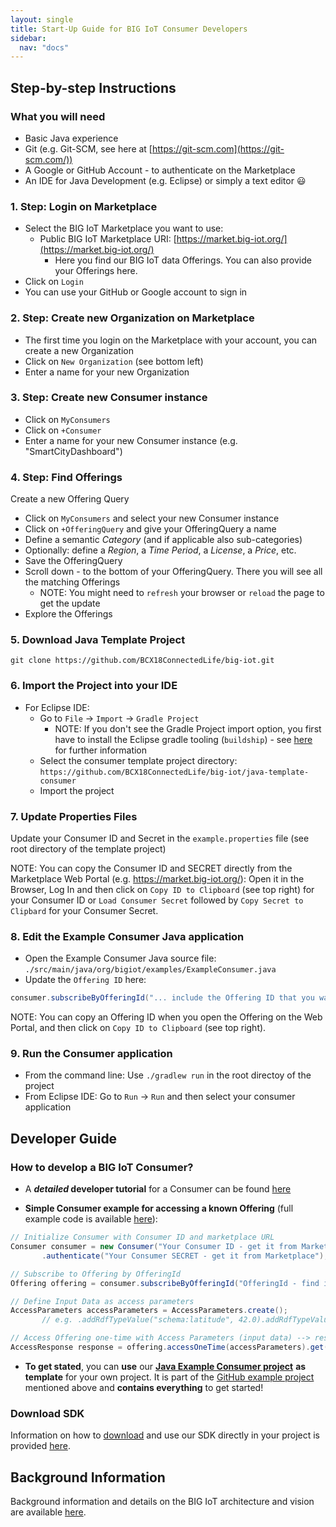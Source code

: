```yaml
---
layout: single
title: Start-Up Guide for BIG IoT Consumer Developers
sidebar: 
  nav: "docs"
---
```


## Step-by-step Instructions

### What you will need
- Basic Java experience
- Git (e.g. Git-SCM, see here at [https://git-scm.com](https://git-scm.com/))
- A Google or GitHub Account - to authenticate on the Marketplace 
- An IDE for Java Development (e.g. Eclipse) or simply a text editor :smiley:

### 1. Step: Login on Marketplace

- Select the BIG IoT Marketplace you want to use:
  - Public BIG IoT Marketplace URI: [https://market.big-iot.org/](https://market.big-iot.org/)
    - Here you find our BIG IoT data Offerings. You can also provide your Offerings here.
- Click on `Login`
- You can use your GitHub or Google account to sign in

### 2. Step: Create new Organization on Marketplace

- The first time you login on the Marketplace with your account, you can create a new Organization 
- Click on `New Organization` (see bottom left)
- Enter a name for your new Organization

### 3. Step: Create new Consumer instance

- Click on `MyConsumers` 
- Click on `+Consumer`
- Enter a name for your new Consumer instance (e.g. "SmartCityDashboard")

### 4. Step: Find Offerings

Create a new Offering Query
- Click on `MyConsumers` and select your new Consumer instance
- Click on `+OfferingQuery` and give your OfferingQuery a name
- Define a semantic _Category_ (and if applicable also sub-categories)
- Optionally: define a _Region_, a _Time Period_, a _License_, a _Price_, etc. 
- Save the OfferingQuery
- Scroll down - to the bottom of your OfferingQuery. There you will see all the matching Offerings
  - NOTE: You might need to `refresh` your browser or `reload` the page to get the update
- Explore the Offerings

### 5. Download Java Template Project

`git clone https://github.com/BCX18ConnectedLife/big-iot.git`

### 6. Import the Project into your IDE 

- For Eclipse IDE:
  - Go to `File` -> `Import` -> `Gradle Project`
    - NOTE: If you don't see the Gradle Project import option, you first have to install the Eclipse gradle tooling (`buildship`) - see [here](http://www.vogella.com/tutorials/EclipseGradle/article.html) for further information
  - Select the consumer template project directory: `https://github.com/BCX18ConnectedLife/big-iot/java-template-consumer`
  - Import the project
  
### 7. Update Properties Files 

Update your Consumer ID and Secret in the `example.properties` file (see root directory of the template project)

NOTE: You can copy the Consumer ID and SECRET directly from the Marketplace Web Portal (e.g. https://market.big-iot.org/): Open it in the Browser, Log In and then click on `Copy ID to Clipboard` (see top right) for your Consumer ID or `Load Consumer Secret` followed by `Copy Secret to Clipbard` for your Consumer Secret.

### 8. Edit the Example Consumer Java application 

- Open the Example Consumer Java source file: `./src/main/java/org/bigiot/examples/ExampleConsumer.java`
- Update the `Offering ID` here:
```java
consumer.subscribeByOfferingId("... include the Offering ID that you want to subscribe to and access ...").get();
```

NOTE: You can copy an Offering ID when you open the Offering on the Web Portal, and then click on `Copy ID to Clipboard` (see top right).

### 9. Run the Consumer application 

- From the command line: Use `./gradlew run` in the root directoy of the project
- From Eclipse IDE: Go to `Run` -> `Run` and then select your consumer application


## Developer Guide 

### How to develop a BIG IoT Consumer?

- A **_detailed_ developer tutorial** for a Consumer can be found [here](https://big-iot.github.io/consumerPerspective/)

- **Simple Consumer example for accessing a known Offering** (full example code is available [here](https://github.com/BIG-IoT/example-projects/blob/master/more-java-examples/src/main/java/org/eclipse/bigiot/lib/examples/ExampleConsumerSubscriptionById.java)):
```java
// Initialize Consumer with Consumer ID and marketplace URL
Consumer consumer = new Consumer("Your Consumer ID - get it from Marketplace", "https://market.big-iot.org")
       .authenticate("Your Consumer SECRET - get it from Marketplace");

// Subscribe to Offering by OfferingId
Offering offering = consumer.subscribeByOfferingId("OfferingId - find it on Marketplace").get();

// Define Input Data as access parameters
AccessParameters accessParameters = AccessParameters.create();
       // e.g. .addRdfTypeValue("schema:latitude", 42.0).addRdfTypeValue("schema:longitude", 9.0);

// Access Offering one-time with Access Parameters (input data) --> response includes JSON results
AccessResponse response = offering.accessOneTime(accessParameters).get();
```

- **To get stated**, you can **use** our [**Java Example Consumer project**](https://github.com/BCX18ConnectedLife/big-iot/tree/master/java-template-consumer) **as template** for your own project. It is part of the [GitHub example project](https://github.com/BCX18ConnectedLife/big-iot) mentioned above and **contains everything** to get started!


### Download SDK

Information on how to [download](https://big-iot.github.io/download/) and use our SDK directly in your project is provided [here](https://big-iot.github.io/download/).


## Background Information

Background information and details on the BIG IoT architecture and vision are available [here](https://big-iot.github.io/tutorial/).
